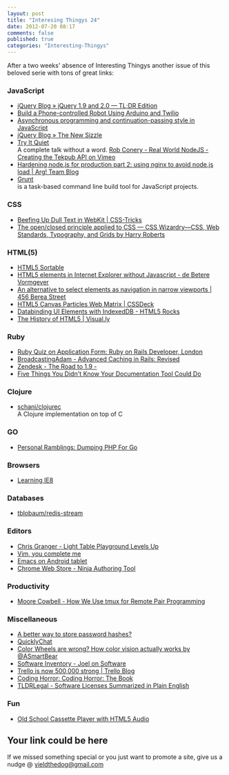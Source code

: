 ```yaml
---
layout: post
title: "Interesing Thingys 24"
date: 2012-07-20 08:17
comments: false
published: true
categories: "Interesting-Thingys"
---
```

After a two weeks' absence of Interesting Thingys another issue of this beloved serie with tons of great links:
<!-- More -->

### JavaScript
- [jQuery Blog » jQuery 1.9 and 2.0 — TL;DR Edition](http://blog.jquery.com/2012/07/01/jquery-1-9-and-2-0-tldr-edition/)
- [Build a Phone-controlled Robot Using Arduino and Twilio](http://www.twilio.com/blog/2012/06/build-a-phone-controlled-robot-using-node-js-arduino-rn-xv-wifly-arduinoand-twilio.html)
- [Asynchronous programming and continuation-passing style in JavaScript](http://www.2ality.com/2012/06/continuation-passing-style.html)
- [jQuery Blog » The New Sizzle](http://blog.jquery.com/2012/07/04/the-new-sizzle/)
- [Try It Quiet](http://wekeroad.com/2012/07/04/try-it-quiet)  
A complete talk without a word. [Rob Conery - Real World NodeJS - Creating the Tekpub API on Vimeo](http://vimeo.com/43548699)
- [Hardening node.js for production part 2: using nginx to avoid node.js load | Arg! Team Blog](http://blog.argteam.com/coding/hardening-node-js-for-production-part-2-using-nginx-to-avoid-node-js-load/)
- [Grunt](https://github.com/cowboy/grunt)  
 is a task-based command line build tool for JavaScript projects.

### CSS
- [Beefing Up Dull Text in WebKit | CSS-Tricks](http://css-tricks.com/beefing-up-dull-text-in-webkit/)
- [The open/closed principle applied to CSS — CSS Wizardry—CSS, Web Standards, Typography, and Grids by Harry Roberts](http://csswizardry.com/2012/06/the-open-closed-principle-applied-to-css/)

### HTML(5)
- [HTML5 Sortable](http://farhadi.ir/projects/html5sortable/)
- [HTML5 elements in Internet Explorer without Javascript - de Betere Vormgever](http://debeterevormgever.nl/en/articles/html5-elements-ie-without-javascript)
- [An alternative to select elements as navigation in narrow viewports | 456 Berea Street](http://www.456bereastreet.com/archive/201206/an_alternative_to_select_elements_as_navigation_in_narrow_viewports/)
- [HTML5 Canvas Particles Web Matrix | CSSDeck](http://cssdeck.com/item/602/html5-canvas-particles-web-matrix)
- [Databinding UI Elements with IndexedDB - HTML5 Rocks](http://www.html5rocks.com/en/tutorials/indexeddb/uidatabinding/)
- [The History of HTML5 | Visual.ly](http://visual.ly/history-html5)


### Ruby
- [Ruby Quiz on Application Form: Ruby on Rails Developer, London](http://www.alphasights.com/apply/ruby-developer-london)
- [BroadcastingAdam - Advanced Caching in Rails: Revised](http://www.broadcastingadam.com/2012/07/advanced_caching_revised/)
- [Zendesk - The Road to 1.9 -](http://www.zendesk.com/blog/upgrade-the-road-to-1-9)
- [Five Things You Didn&#39;t Know Your Documentation Tool Could Do](http://bostonrb.org/presentations/five-things-you-didnt-know-your-documentation-tool-could-do)

### Clojure
- [schani/clojurec](https://github.com/schani/clojurec)  
A Clojure implementation on top of C 

### GO
- [Personal Ramblings: Dumping PHP For Go](http://mikebeale.blogspot.co.at/2012/07/dumping-php-for-go.html)

### Browsers
- [Learning IE8](http://www.learningie8.com/)

### Databases
- [tblobaum/redis-stream](https://github.com/tblobaum/redis-stream)

### Editors
- [Chris Granger - Light Table Playground Levels Up](http://www.chris-granger.com/2012/07/09/light-table-playgrounds-level-up/)
- [Vim, you complete me](http://robots.thoughtbot.com/post/27041742805/vim-you-complete-me)
- [Emacs on Android tablet](http://identi.ca/notice/95457456)
- [Chrome Web Store - Ninja Authoring Tool](https://chrome.google.com/webstore/detail/jjdndclgmfdgpiccmlamlicfjmkognne/related)

### Productivity
- [Moore Cowbell - How We Use tmux for Remote Pair Programming](http://pivotallabs.com/users/joe/blog/articles/2199-how-we-use-tmux-for-remote-pair-programming)

### Miscellaneous
- [A better way to store password hashes?](http://www.opine.me/a-better-way-to-store-password-hashes/)
- [QuicklyChat](http://www.quicklychat.com/)
- [Color Wheels are wrong? How color vision actually works by @ASmartBear](http://blog.asmartbear.com/color-wheels.html)
- [Software Inventory - Joel on Software](http://www.joelonsoftware.com/items/2012/07/09.html)
- [Trello is now 500,000 strong | Trello Blog](http://blog.trello.com/trello-is-now-500000-strong/)
- [Coding Horror: Coding Horror: The Book](http://www.codinghorror.com/blog/2012/07/coding-horror-the-book.html)
- [TLDRLegal - Software Licenses Summarized in Plain English](http://www.tldrlegal.com/)

### Fun
- [Old School Cassette Player with HTML5 Audio](http://tympanus.net/Development/CassettePlayer/)


## Your link could be here

If we missed something special or you just want to promote a site, give us a nudge @ <a href='&#109;&#97;&#105;&#108;t&#111;&#58;%7&#57;&#105;eld&#116;%68%65do%67&#64;gmail&#37;2&#69;c&#37;6&#70;m'>y&#105;eldt&#104;&#101;dog&#64;&#103;mail&#46;&#99;&#111;m</a>
